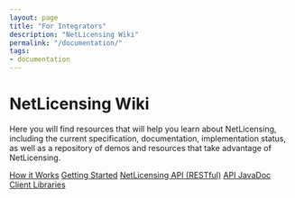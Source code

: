 ```yaml
---
layout: page
title: "For Integrators"
description: "NetLicensing Wiki"
permalink: "/documentation/"
tags:
- documentation
---
```

<div class="row NL_banner">
    <div class="col-md-6 col-md-offset-3 NL_about_page">
        <h1>NetLicensing Wiki</h1>
        <span>Here you will find resources that will help you learn about NetLicensing, including the current specification, documentation, implementation status, as well as a repository of demos and resources that take advantage of NetLicensing.</span>
    </div>
</div>

<a href="https://www.labs64.de/confluence/x/vQCo" class="NL_button button_main NL_banner_btn" role="button">How it Works</a>
<a href="https://www.labs64.de/confluence/x/sgCo" class="NL_button button_main NL_banner_btn" role="button">Getting Started</a>
<a href="https://www.labs64.de/confluence/x/pwCo" class="NL_button button_main NL_banner_btn" role="button">NetLicensing API (RESTful)</a>
<a href="http://netlicensing.labs64.com/javadoc/v2/index.html" class="NL_button button_main NL_banner_btn" role="button">API JavaDoc</a>
<a href="https://www.labs64.de/confluence/x/xgCo" class="NL_button button_main NL_banner_btn" role="button">Client Libraries</a>
